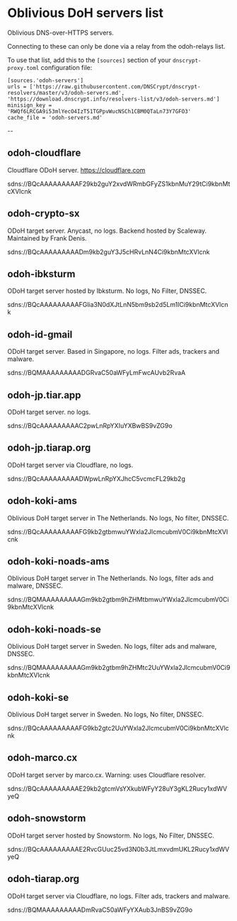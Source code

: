 # Oblivious DoH servers list

Oblivious DNS-over-HTTPS servers.

Connecting to these can only be done via a relay from the odoh-relays list.

To use that list, add this to the `[sources]` section of your `dnscrypt-proxy.toml` configuration file:

    [sources.'odoh-servers']
    urls = ['https://raw.githubusercontent.com/DNSCrypt/dnscrypt-resolvers/master/v3/odoh-servers.md', 'https://download.dnscrypt.info/resolvers-list/v3/odoh-servers.md']
    minisign_key = 'RWQf6LRCGA9i53mlYecO4IzT51TGPpvWucNSCh1CBM0QTaLn73Y7GFO3'
    cache_file = 'odoh-servers.md'

--


## odoh-cloudflare

Cloudflare ODoH server.
https://cloudflare.com

sdns://BQcAAAAAAAAAF29kb2guY2xvdWRmbGFyZS1kbnMuY29tCi9kbnMtcXVlcnk


## odoh-crypto-sx

ODoH target server. Anycast, no logs.
Backend hosted by Scaleway. Maintained by Frank Denis.

sdns://BQcAAAAAAAAADm9kb2guY3J5cHRvLnN4Ci9kbnMtcXVlcnk


## odoh-ibksturm

ODoH target server hosted by Ibksturm. No logs, No Filter, DNSSEC.

sdns://BQcAAAAAAAAAFGlia3N0dXJtLnN5bm9sb2d5Lm1lCi9kbnMtcXVlcnk


## odoh-id-gmail

ODoH target server. Based in Singapore, no logs.
Filter ads, trackers and malware.

sdns://BQMAAAAAAAAADGRvaC50aWFyLmFwcAUvb2RvaA


## odoh-jp.tiar.app

ODoH target server. no logs.

sdns://BQcAAAAAAAAAC2pwLnRpYXIuYXBwBS9vZG9o


## odoh-jp.tiarap.org

ODoH target server via Cloudflare, no logs.

sdns://BQcAAAAAAAAADWpwLnRpYXJhcC5vcmcFL29kb2g


## odoh-koki-ams

Oblivious DoH target server in The Netherlands. No logs, No filter, DNSSEC.

sdns://BQcAAAAAAAAAFG9kb2gtbmwuYWxla2JlcmcubmV0Ci9kbnMtcXVlcnk


## odoh-koki-noads-ams

Oblivious DoH target server in The Netherlands. No logs, filter ads and malware, DNSSEC.

sdns://BQMAAAAAAAAAGm9kb2gtbm9hZHMtbmwuYWxla2JlcmcubmV0Ci9kbnMtcXVlcnk


## odoh-koki-noads-se

Oblivious DoH target server in Sweden. No logs, filter ads and malware, DNSSEC.

sdns://BQMAAAAAAAAAGm9kb2gtbm9hZHMtc2UuYWxla2JlcmcubmV0Ci9kbnMtcXVlcnk


## odoh-koki-se

Oblivious DoH target server in Sweden. No logs, No filter, DNSSEC.

sdns://BQcAAAAAAAAAFG9kb2gtc2UuYWxla2JlcmcubmV0Ci9kbnMtcXVlcnk


## odoh-marco.cx

ODoH target server by marco.cx.
Warning: uses Cloudflare resolver.

sdns://BQcAAAAAAAAAE29kb2gtcmVsYXkubWFyY28uY3gKL2Rucy1xdWVyeQ


## odoh-snowstorm

ODoH target server hosted by Snowstorm. No logs, No Filter, DNSSEC.

sdns://BQcAAAAAAAAAE2RvcGUuc25vd3N0b3JtLmxvdmUKL2Rucy1xdWVyeQ


## odoh-tiarap.org

ODoH target server via Cloudflare, no logs.
Filter ads, trackers and malware.

sdns://BQMAAAAAAAAADmRvaC50aWFyYXAub3JnBS9vZG9o

